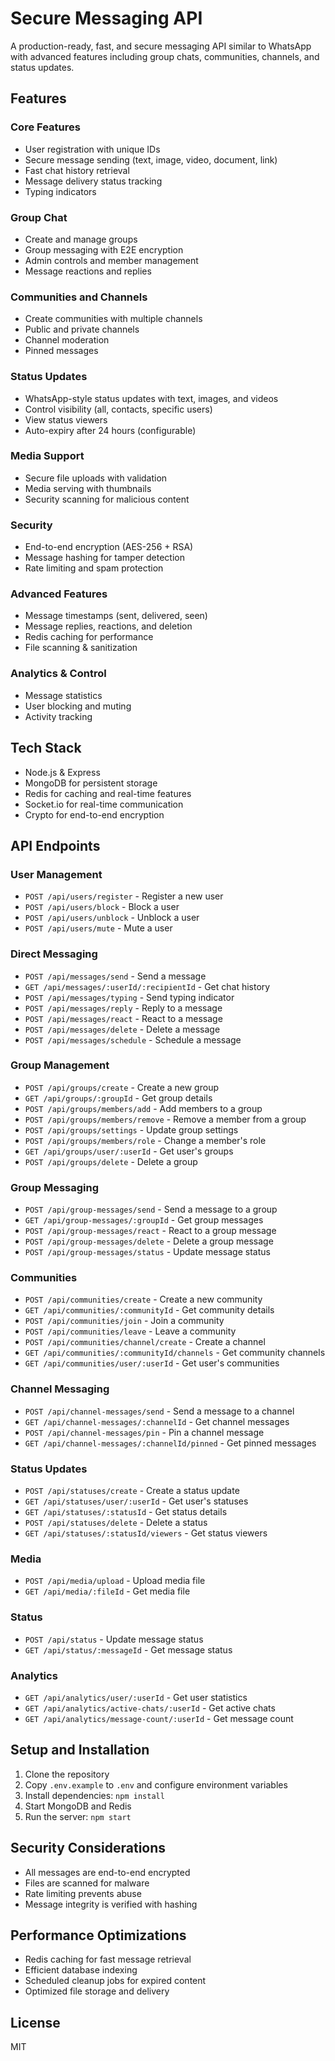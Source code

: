 # Secure Messaging API

A production-ready, fast, and secure messaging API similar to WhatsApp with advanced features including group chats, communities, channels, and status updates.

## Features

### Core Features
- User registration with unique IDs
- Secure message sending (text, image, video, document, link)
- Fast chat history retrieval
- Message delivery status tracking
- Typing indicators

### Group Chat
- Create and manage groups
- Group messaging with E2E encryption
- Admin controls and member management
- Message reactions and replies

### Communities and Channels
- Create communities with multiple channels
- Public and private channels
- Channel moderation
- Pinned messages

### Status Updates
- WhatsApp-style status updates with text, images, and videos
- Control visibility (all, contacts, specific users)
- View status viewers
- Auto-expiry after 24 hours (configurable)

### Media Support
- Secure file uploads with validation
- Media serving with thumbnails
- Security scanning for malicious content

### Security
- End-to-end encryption (AES-256 + RSA)
- Message hashing for tamper detection
- Rate limiting and spam protection

### Advanced Features
- Message timestamps (sent, delivered, seen)
- Message replies, reactions, and deletion
- Redis caching for performance
- File scanning & sanitization

### Analytics & Control
- Message statistics
- User blocking and muting
- Activity tracking

## Tech Stack

- Node.js & Express
- MongoDB for persistent storage
- Redis for caching and real-time features
- Socket.io for real-time communication
- Crypto for end-to-end encryption

## API Endpoints

### User Management
- `POST /api/users/register` - Register a new user
- `POST /api/users/block` - Block a user
- `POST /api/users/unblock` - Unblock a user
- `POST /api/users/mute` - Mute a user

### Direct Messaging
- `POST /api/messages/send` - Send a message
- `GET /api/messages/:userId/:recipientId` - Get chat history
- `POST /api/messages/typing` - Send typing indicator
- `POST /api/messages/reply` - Reply to a message
- `POST /api/messages/react` - React to a message
- `POST /api/messages/delete` - Delete a message
- `POST /api/messages/schedule` - Schedule a message

### Group Management
- `POST /api/groups/create` - Create a new group
- `GET /api/groups/:groupId` - Get group details
- `POST /api/groups/members/add` - Add members to a group
- `POST /api/groups/members/remove` - Remove a member from a group
- `POST /api/groups/settings` - Update group settings
- `POST /api/groups/members/role` - Change a member's role
- `GET /api/groups/user/:userId` - Get user's groups
- `POST /api/groups/delete` - Delete a group

### Group Messaging
- `POST /api/group-messages/send` - Send a message to a group
- `GET /api/group-messages/:groupId` - Get group messages
- `POST /api/group-messages/react` - React to a group message
- `POST /api/group-messages/delete` - Delete a group message
- `POST /api/group-messages/status` - Update message status

### Communities
- `POST /api/communities/create` - Create a new community
- `GET /api/communities/:communityId` - Get community details
- `POST /api/communities/join` - Join a community
- `POST /api/communities/leave` - Leave a community
- `POST /api/communities/channel/create` - Create a channel
- `GET /api/communities/:communityId/channels` - Get community channels
- `GET /api/communities/user/:userId` - Get user's communities

### Channel Messaging
- `POST /api/channel-messages/send` - Send a message to a channel
- `GET /api/channel-messages/:channelId` - Get channel messages
- `POST /api/channel-messages/pin` - Pin a channel message
- `GET /api/channel-messages/:channelId/pinned` - Get pinned messages

### Status Updates
- `POST /api/statuses/create` - Create a status update
- `GET /api/statuses/user/:userId` - Get user's statuses
- `GET /api/statuses/:statusId` - Get status details
- `POST /api/statuses/delete` - Delete a status
- `GET /api/statuses/:statusId/viewers` - Get status viewers

### Media
- `POST /api/media/upload` - Upload media file
- `GET /api/media/:fileId` - Get media file

### Status
- `POST /api/status` - Update message status
- `GET /api/status/:messageId` - Get message status

### Analytics
- `GET /api/analytics/user/:userId` - Get user statistics
- `GET /api/analytics/active-chats/:userId` - Get active chats
- `GET /api/analytics/message-count/:userId` - Get message count

## Setup and Installation

1. Clone the repository
2. Copy `.env.example` to `.env` and configure environment variables
3. Install dependencies: `npm install`
4. Start MongoDB and Redis
5. Run the server: `npm start`

## Security Considerations

- All messages are end-to-end encrypted
- Files are scanned for malware
- Rate limiting prevents abuse
- Message integrity is verified with hashing

## Performance Optimizations

- Redis caching for fast message retrieval
- Efficient database indexing
- Scheduled cleanup jobs for expired content
- Optimized file storage and delivery

## License

MIT
